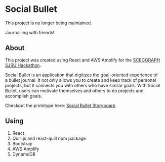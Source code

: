 # Social Bullet

This project is no longer being maintained.

Journalling with friends!

## About

This project was created using React and AWS Amplify for the [SCEGGRAPH SJSU Hackathon](https://devpost.com/software/social-bullet).

Social Bullet is an application that digitizes the goal-oriented experience of a bullet journal. It not only allows you to create and keep track of personal projects, but it connects you with others who have similar goals. With Social Bullet, users can motivate themselves and others to do projects and accomplish goals.

Checkout the prototype here: [Social Bullet Storyboard](https://www.figma.com/proto/8GRsRqCFsFz2iSRkZtDMLn/Social-Bullet?node-id=169%3A106452&scaling=scale-down&page-id=112%3A21250).

## Using

1. React
2. Quill.js and react-quill npm package
3. Bootstrap
4. AWS Amplify
5. DynamoDB

